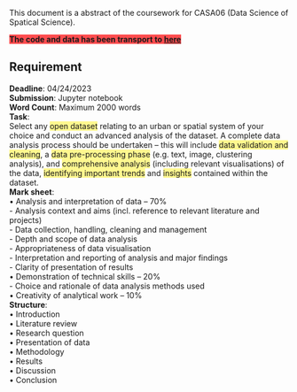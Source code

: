 This document is a abstract of the coursework for CASA06 (Data Science of Spatical Science).

<span style="background:#ff4d4f">**The code and data has been transport to [here](https://github.com/X-Fan-Jack/Taxis-prediction-in-NYC)**</span>

## Requirement 
**Deadline**: 04/24/2023  
**Submission**: Jupyter notebook  
**Word Count**: Maximum 2000 words  
**Task**:   
Select any <span style="background:#fff88f">open dataset</span> relating to an urban or spatial system of your choice and conduct an advanced analysis of the dataset. A complete data analysis process should be undertaken – this will include <span style="background:#fff88f">data validation and cleaning</span>, a <span style="background:#fff88f">data pre-processing phase</span> (e.g. text, image, clustering analysis), and <span style="background:#fff88f">comprehensive analysis</span> (including relevant visualisations) of the data, <span style="background:#fff88f">identifying important trends</span> and <span style="background:#fff88f">insights</span> contained within the dataset.  
**Mark sheet**:  
• Analysis and interpretation of data – 70%   
	- Analysis context and aims (incl. reference to relevant literature and projects)   
	- Data collection, handling, cleaning and management  
	- Depth and scope of data analysis  
	- Appropriateness of data visualisation  
	- Interpretation and reporting of analysis and major findings  
	- Clarity of presentation of results   
• Demonstration of technical skills – 20%   
	- Choice and rationale of data analysis methods used   
• Creativity of analytical work – 10%    
**Structure**:   
• Introduction   
• Literature review   
• Research question   
• Presentation of data   
• Methodology   
• Results   
• Discussion  
• Conclusion  

